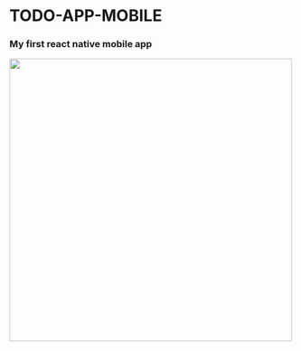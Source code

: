 # TODO-APP-MOBILE

### My first react native mobile app


<img src="https://github.com/KarimPortfolio/todo-app-mobile-/assets/92030288/e71cb1bd-30b2-44c8-8a21-f00927a91807" width="500" height="auto">
